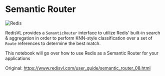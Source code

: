 # Semantic Router

![Redis](https://redis.io/wp-content/uploads/2024/04/Logotype.svg?auto=webp&quality=85,75&width=120)

RedisVL provides a `SemanticRouter` interface to utilize Redis' built-in search & aggregation in order to perform
KNN-style classification over a set of `Route` references to determine the best match.

This notebook will go over how to use Redis as a Semantic Router for your applications

Original: https://www.redisvl.com/user_guide/semantic_router_08.html